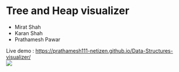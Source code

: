 # Tree and Heap visualizer
- Mirat Shah
- Karan Shah
- Prathamesh Pawar

Live demo : https://prathamesh111-netizen.github.io/Data-Structures-visualizer/
<br>
<img src = "https://drive.google.com/uc?export=view&id=1NtlVrRRuaKAmIQexiFThN8ZzP_oyIfWS">
